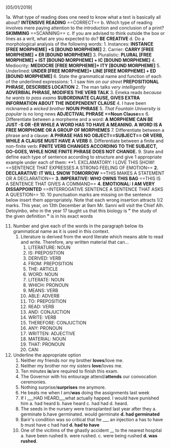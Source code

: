
[05/01/2019]

1a. What type of reading does one need to know what a text is basically  all about?
		**INTENSIVE READING**  ==CORRECT==
b. Which type of reading involves mere paying attention to the introduction and conclusion of a print?
		**SKIMMING** ==SCANNING== 
c. If you are advised to think outside the box or lines as a writ, what are you expected to do?
		**BE CREATIVE**
d. Do a morphological analysis of the following words: 
	1. Instances: **INSTANCE [FREE MORPHEME] +S [BOUND MORPHEME]**
	2. Carrier: **CARRY [FREE MORPHEME] + ER [BOUND MORPHEME]**
	3. Pluralistic: **PLURAL [FREE MORPHEME] + IST [BOUND MORPHEME] + IC [BOUND MORPHEME]**
	4. Mediocrity: **MEDIOCRE [FREE MORPHEME]+ ITY [BOUND MORPHEME]**
	5. Underlined: **UNDER [FREE MORPHEME]+ LINE [FREE MORPHEME] + ED [BOUND MORPHEME]**
6. State the grammatical name and function of each of the underlined expressions:
	1. I saw him *on our street* **PREPOSITIONAL PHRASE, DESCRIBES LOCATION**
	2. The man talks *very intelligently* **ADVERBIAL PHRASE, MODIFIES THE VERB TALK**
	3. Emeka reads *because he wants to pass exams* **SUBORDINATE CLAUSE, GIVES EXTRA INFORMATION ABOUT THE INDEPENDENT CLAUSE**
	4. I have been nicknamed a *wicked brother* **NOUN PHRASE**
	5. *That Fountain University is popular* is no long news **ADJECTIVAL PHRASE ==Noun Clause==**
6. Differentiate between a morpheme and a word: **A MORPHEME CAN BE JUST -S OR -ER WHILE A WORD HAS TO HAVE A MEANING. A WORD IS A FREE MORPHOME OR A GROUP OF MORPHEMES**
7. Differentiate between a phrase and a clause: **A PHRASE HAS NO OBJECT==SUBJECT== OR VERB, WHILE A CLAUSE MUST HAVE A VERB**
8. Differentiate between a finite and non-finite verb: **FINITE VERB CHANGES ACCORDING TO THE SUBJECT, GO-GOES, WHILE NONE FINITE PHRASE DOES NOT CHANGE.** 
9. State and define each type of sentence according to structure and give 1 appropriate example under each of them:
	**1. EXCLAMATORY: I LOVE THIS SHOW! ==SENTENCE THAT EXPRESSES A STRONG FEELING OF EMOTION==
	**2. DECLARATIVE: IT WILL SNOW TOMORROW** ==THIS MAKES A STATEMENT OR A DECLARATION==
	**3. IMPERATIVE: WHO OWNS THIS BAG** ==THIS IS A SENTENCE THAT GIVES A COMMAND==
	**4. EMOTIONAL: I AM VERY DISSAPPOINTED** ==INTERROGATIVE SENTENCE A SENTENCE THAT ASKS A QUESTION==
10. 10 punctuation marks are missing on the sentence below insert them appropriately. Note that each wrong insertion attracts 1/2 marks.
This year, on 13th December at 9am Mr. Sanni will visit the Chief Alh. Detoyinbo, who in the year 17 taught us that this biology is **"** the study of the given definition **"** is in his exact words

11. Number and give each of the words in the paragraph below its grammatical name as it is used in this context.
	1. Literature is derived from the word literate which means able to read and write. Therefore, any written material that can...
		1. LITERATURE: NOUN
		2. IS: PREPOSITION
		3. DERIVED: VERB
		4. FROM: PREPOSITION
		5. THE: ARTICLE
		6. WORD: NOUN
		7. LITERATE: NOUN
		8. WHICH: PRONOUN
		9. MEANS: VERB
		10. ABLE: ADVERB
		11. TO: PREPOSITION
		12. READ: VERB
		13. AND: CONJUCTION
		14. WRITE: VERB
		15. THEREFORE: CONJUCTION
		16. ANY: PRONOUN
		17. WRITTEN: ADJECTIVE
		18. MATERIAL: NOUN
		19. THAT: PRONOUN
		20. CAN:
12. Underline the appropriate option
	1. Neither my friends nor my brother **loves**/love me.
	2. Neither my brother nor my sisters **love**/loves me.
	3. Ten minutes **is**/are required to finish this exam.
	4. The Governor with his entourage attend/**attends** our convocation ceremonies.
	5. Nothing surprise/**surprises** me anymore.
	6. He beats me when I am/**was** doing the assignments last week
	7. If I ___HAD HEARD___what actually happed. I would have punished him a. had heard b. have heard c. had had d. heard.
	8. The seeds in the nursery were transplanted last year after they a. germinate b.have germinated. would germinate **d. had germinated**
	9. Barir's condition was so critical that he ___ an injection a has to have b must have c had had **d. had to have**
	10. One of the vicitims of the ghastly accident __ to the nearest hospital a. have  been rushed b. were rushed. c. were being rushed **d. was rushed**. 